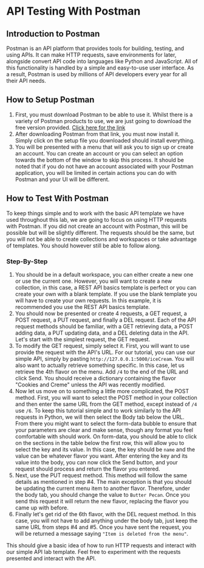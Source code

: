 # API Testing With Postman
## Introduction to Postman
Postman is an API platform that provides tools for building, testing, and using APIs.
It can make HTTP requests, save environments for later, alongside convert API code into languages like Python and JavaScript.
All of this functionality is handled by a simple and easy-to-use user interface.
As a result, Postman is used by millions of API developers every year for all their API needs.

## How to Setup Postman
1. First, you must download Postman to be able to use it.
   Whilst there is a variety of Postman products to use, we are just going to download the free version provided.
   [Click here for the link](https://www.postman.com/downloads/)
2. After downloading Postman from that link, you must now install it.
   Simply click on the setup file you downloaded should install everything.
3. You will be presented with a menu that will ask you to sign up or create an account.
   You can create an account or you can select an option towards the bottom of the window to skip this process.
   It should be noted that if you do not have an account associated with your Postman application, you will be limited in certain actions you can do with Postman and your UI will be different.

## How to Test With Postman
To keep things simple and to work with the basic API template we have used throughout this lab, we are going to focus on using HTTP requests with Postman.
If you did not create an account with Postman, this will be possible but will be slightly different.
The requests should be the same, but you will not be able to create collections and workspaces or take advantage of templates.
You should however still be able to follow along.

### Step-By-Step
1. You should be in a default workspace, you can either create a new one or use the current one.
   However, you will want to create a new collection, in this case, a REST API basics template is perfect or you can create your own with a blank template.
   If you use the blank template you will have to create your own requests.
   In this example, it is recommended you use the REST API basics template.
2. You should now be presented or create 4 requests, a GET request, a POST request, a PUT request, and finally a DEL request.
   Each of the API request methods should be familiar, with a GET retrieving data, a POST adding data, a PUT updating data, and a DEL deleting data in the API.
   Let's start with the simplest request, the GET request.
3. To modify the GET request, simply select it.
   First, you will want to use provide the request with the API's URL.
   For our tutorial, you can use our simple API, simply by pasting `http://127.0.0.1:5000/iceCream`.
   You will also want to actually retrieve something specific.
   In this case, let us retrieve the 4th flavor on the menu.
   Add `/4` to the end of the URL and click Send.
   You should receive a dictionary containing the flavor "Cookies and Creme" unless the API was recently modified.
4. Now let us move on to something a little more complicated, the POST method.
   First, you will want to select the POST method in your collection and then enter the same URL from the GET method, except instead of `/4` use `/6`.
   To keep this tutorial simple and to work similarly to the API requests in Python, we will then select the Body tab below the URL.
   From there you might want to select the form-data bubble to ensure that your parameters are clear and make sense, though any format you feel comfortable with should work.
   On form-data, you should be able to click on the sections in the table below the first row, this will allow you to select the key and its value.
   In this case, the key should be `name` and the value can be whatever flavor you want.
   After entering the key and its value into the body, you can now click the Send button, and your request should process and return the flavor you entered.
5. Next, use the PUT request method.
   This method will follow the same details as mentioned in step #4.
   The main exception is that you should be updating the current menu item to another flavor.
   Therefore, under the body tab, you should change the value to `Butter Pecan`.
   Once you send this request it will return the new flavor, replacing the flavor you came up with before.
6. Finally let's get rid of the 6th flavor, with the DEL request method.
   In this case, you will not have to add anything under the body tab, just keep the same URL from steps #4 and #5.
   Once you have sent the request, you will be returned a message saying `"Item is deleted from the menu"`.

This should give a basic idea of how to run HTTP requests and interact with our simple API lab template.
Feel free to experiment with the requests presented and interact with the API.

